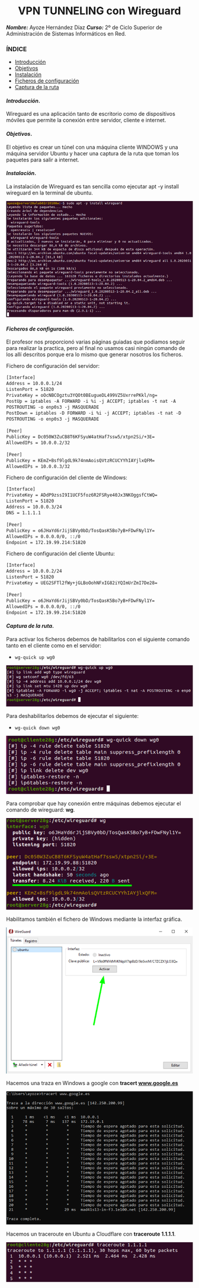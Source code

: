 
<center>

# VPN TUNNELING con Wireguard


</center>

***Nombre:*** Ayoze Hernández Díaz
***Curso:*** 2º de Ciclo Superior de Administración de Sistemas Informáticos en Red.

### ÍNDICE

+ [Introducción](#id1)
+ [Objetivos](#id2)
+ [Instalación](#id3)
+ [Ficheros de configuración](#id4)
+ [Captura de la ruta](#id5)

#### ***Introducción***. <a name="id1"></a>

Wireguard es una aplicación tanto de escritorio como de dispositivos móviles que permite la conexión entre servidor, cliente e internet.

#### ***Objetivos***. <a name="id2"></a>

El objetivo es crear un túnel con una máquina cliente WINDOWS y una máquina servidor Ubuntu y hacer una captura de la ruta que toman los paquetes para salir a internet.

#### ***Instalación***. <a name="id3"></a>

La instalación de Wireguard es tan sencilla como ejecutar apt -y install wireguard en la terminal de ubuntu.

![](./img/001.png)

#### ***Ficheros de configuración***. <a name="id4"></a>

El profesor nos proporcionó varias páginas guiadas que podiamos seguir para realizar la practica, pero al final no usamos casi ningún comando de los allí descritos porque era lo mismo que generar nosotros los ficheros.

Fichero de configuración del servidor:

```
[Interface]
Address = 10.0.0.1/24
ListenPort = 51820
PrivateKey = oOcNBCOgztu3YQOt0BEugueDL499VZ5UxrrePKkl/ng=
PostUp = iptables -A FORWARD -i %i -j ACCEPT; iptables -t nat -A POSTROUTING -o enp0s3 -j MASQUERADE
PostDown = iptables -D FORWARD -i %i -j ACCEPT; iptables -t nat -D POSTROUTING -o enp0s3 -j MASQUERADE

[Peer]
PublicKey = Dc050W3ZuCB8T6KFSyuW4atHaf7ssw5/xtpn2Si/+3E=
AllowedIPs = 10.0.0.2/32

[Peer]
PublicKey = KEmZ+Bsf9lgdL9k74nmAoisQVtzRCUCYYhIAYjlxQFM=
AllowedIPs = 10.0.0.3/32

```

Fichero de configuración del cliente de Windows:

```
[Interface]
PrivateKey = ADdP9zssI9I1UCF5foz6R2FSRye40Jx3NKOggsfCtWQ=
ListenPort = 51820
Address = 10.0.0.3/24
DNS = 1.1.1.1

[Peer]
PublicKey = o6JHaYd6rJijSBVy0bD/TosQasK5Bo7yB+FDwFNyl1Y=
AllowedIPs = 0.0.0.0/0, ::/0
Endpoint = 172.19.99.214:51820
```

Fichero de configuración del cliente Ubuntu:

```
[Interface]
Address = 10.0.0.2/24
ListenPort = 51820
PrivateKey = UEG2SFTl2fWy+jGLBoOohNFxIG82iYQImUrZmI7De28=

[Peer]
PublicKey = o6JHaYd6rJijSBVy0bD/TosQasK5Bo7yB+FDwFNyl1Y=
AllowedIPs = 0.0.0.0/0, ::/0
Endpoint = 172.19.99.214:51820
```

#### ***Captura de la ruta***. <a name="id5"></a>

Para activar los ficheros debemos de habilitarlos con el siguiente comando tanto en el cliente como en el servidor:

* ```wg-quick up wg0```

![](./img/002.png)

Para deshabilitarlos debemos de ejecutar el siguiente:

* ```wg-quick down wg0```

![](./img/003.png)

Para comprobar que hay conexión entre máquinas debemos ejecutar el comando de wireguard: **wg**.

![](./img/005.png)

Habilitamos también el fichero de Windows mediante la interfaz gráfica.

![](./img/006.png)

Hacemos una traza en Windows a google con **tracert www.google.es**

![](./img/004.png)

Hacemos un traceroute en Ubuntu a Cloudflare con **traceroute 1.1.1.1**.

![](./img/007.png)
